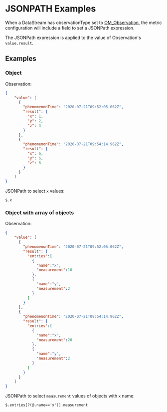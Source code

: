 # JSONPATH Examples

When a DataStream has observationType set to [OM_Observation](http://docs.opengeospatial.org/is/15-078r6/15-078r6.html#table_12),
the metric configuration will include a field to set a JSONPath expression.

The JSONPath expression is applied to the value of Observation's `value.result`.

## Examples

### Object
Observation:
```json
{
    "value": [
      {
        "phenomenonTime": "2020-07-21T09:52:05.062Z",
        "result": {
          "x": 1,
          "y": 2,
          "z": 3
        }
      },
      {
        "phenomenonTime": "2020-07-21T09:54:14.962Z",
        "result": {
          "x": 6,
          "y": 6,
          "z": 6
        }
      }
    ]
}
```

JSONPath to select `x` values:
```
$.x
```

### Object with array of objects
Observation:
```json
{
    "value": [
      {
        "phenomenonTime": "2020-07-21T09:52:05.062Z",
        "result": {
          "entries":[
            {
              "name":"x",
              "measurement":10
            },
            {
              "name":"y",
              "measurement":2
            }
          ]
        }
      },
      {
        "phenomenonTime": "2020-07-21T09:54:14.962Z",
        "result": {
          "entries":[
            {
              "name":"x",
              "measurement":20
            },
            {
              "name":"y",
              "measurement":2
            }
          ]
        }
      }
    ]
}
```

JSONPath to select `measurement` values of objects with `x` name:
```
$.entries[?(@.name=='x')].measurement
```
